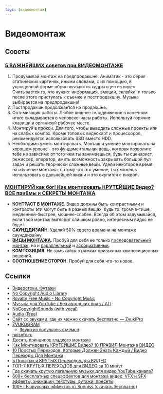 ```yaml
---
tags: [видеомонтаж]
---
```

# Видеомонтаж

## Советы

### [5 ВАЖНЕЙШИХ советов при ВИДЕОМОНТАЖЕ](https://youtu.be/_YsSQOwDCBQ)

1. Продумывай монтаж на предпродакшне. Аниматик - это серия статических картинок, иными словами, с их помощью, в упрощенной форме обрисовываются кадры сцен из видео. Считывается то, что нужно: информация, эмоции, склейки; и только после этого приступать к съемке и постпродакшну. Музыка выбирается на предпродакшне!
2. Постпродакшн продолжается на продакшне.
3. Оптимизация работы. Любое лишнее телодвижение в конечном итоге складывается в человеко-часы работы. Используй горячие клавиши и организуй рабочее место.
4. Монтируй в прокси. Для того, чтобы выводить сложные проекты или на слабых компах. Кроме топовых видеокарт и процессоров, рекомендуется использовать SSD вместо HDD.
5. Необходимо уметь монтировать. Монтаж и умение монтировать на хорошем уровне - это фундаментальная вещь, которая позволите тебе не зависимо от того чем ты занимаешься, будь ты сценарист, режиссер, оператор, иметь возможность закрывать большой пул задач и решать творчески сложные вещи. Удели некоторое время на изучение монтажа, потому что это умение, ты сможешь использовать в дальнейшей жизни и это окупится с лихвой.

### [МОНТИРУЙ как бог! Как монтировать КРУТЕЙШИЕ Видео? ВСЕ приёмы и СЕКРЕТЫ МОНТАЖА](https://youtu.be/Be9tjM9tlGE)

- **КОНТРАСТ В МОНТАЖЕ**. Видео должны быть контрастными и контрасты эти могут быть в разных вещах, будь то: громче-тише, медленней-быстрее, мощнее-слабее. Всегда об этом задумывайся, если твой монтаж выглядит слишком ровно, интересным видос не будет.
- **САУНДДИЗАЙН**. Уделяй 50% своего времени на монтаже саунддизайну.
- **[ВИДЫ МОНТАЖА](Виды%20монтажа.md)**. Пробуй для себя не только  [последовательный монтаж](Виды%20монтажа.md#Последовательный%20монтаж), но и [параллельный](Виды%20монтажа.md#Параллельный%20монтаж) и [ассоциативный](Виды%20монтажа.md#Ассоциативный%20монтаж).
- **КОМПОЗИЦИЯ**. Не замыкайся в рамках привычных композиционных решений.
- **СООТНОШЕНИЕ СТОРОН**. Пробуй для себя что-то новое.

## Ссылки

- [Видеостоки. Футажи](Видеостоки.%20Футажи.md)
- [No Copyright Audio Library](https://www.youtube.com/c/NCALIB)
- [Royalty Free Music - No Copyright Music](https://www.youtube.com/c/RoyaltyFreeMusicNoCopyrightMusic)
- [Музыка для YouTube / Без авторских прав / АП](https://vk.com/music_for_youtube)
- [NoCopyrightSounds (with vocal)](https://www.youtube.com/c/NoCopyrightSounds)
- [Audio (Free)](https://freesound.org/)
- [Сайт со звуками, где их можно скачать бесплатно — ZvukiPro](https://zvukipro.com/)
- [ZVUKOGRAM](https://zvukogram.com/)
  - [Звуки из популярных мемов](https://zvukogram.com/category/zvuki-iz-memov/)
- [noisefx.ru](https://noisefx.ru/)
- [Десять принципов гладкого монтажа](Десять%20принципов%20гладкого%20монтажа.md)
- [Как Монтировать КРУТЕЙШИЕ Видео? 10 ПРАВИЛ Монтажа ВИДЕО](https://youtu.be/QqBwIeqMyC4)
- [10 Простых Переходов, Которые Должен Знать Каждый / Видео Переходы Для Монтажа](https://www.youtube.com/watch?v=qZmMvF-bn-w)
- [5 Простых и КРУТЫХ Переходов для ВИДЕО](https://youtu.be/e4xBGCuWgro)
- [ТОП-7 КРУТЫХ ПЕРЕХОДОВ для ВИДЕО за 10 минут](https://youtu.be/3PO9dJH6SP0)
- [Где скачать крутую легальную музыку для видео YouTube канала?](https://videoinfographica.com/music-for-youtube/)
- [600+ бесплатных спецэффектов для монтажа видео: VFX и SFX эффекты, анимации, текстуры, футажи, пресеты](https://videoinfographica.com/600-footages-for-download/)
- [100+ ГБ звуковых эффектов от Sonniss (скачать бесплатно)](https://videoinfographica.com/free-sound-fx-packs/)
